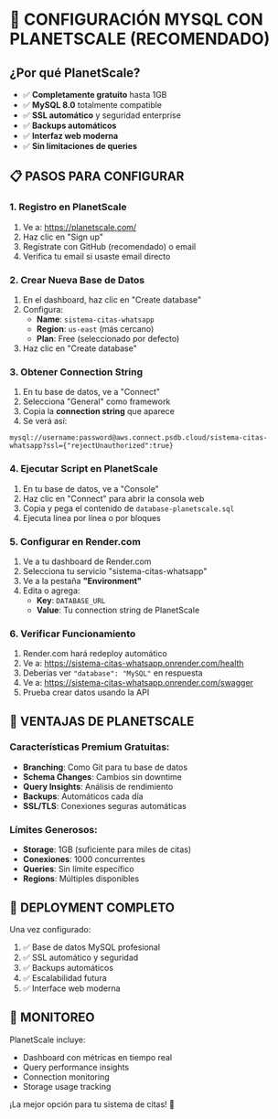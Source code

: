 # 🌟 CONFIGURACIÓN MYSQL CON PLANETSCALE (RECOMENDADO)

## ¿Por qué PlanetScale?
- ✅ **Completamente gratuito** hasta 1GB
- ✅ **MySQL 8.0** totalmente compatible
- ✅ **SSL automático** y seguridad enterprise
- ✅ **Backups automáticos**
- ✅ **Interfaz web moderna**
- ✅ **Sin limitaciones de queries**

## 📋 PASOS PARA CONFIGURAR

### 1. **Registro en PlanetScale**
1. Ve a: https://planetscale.com/
2. Haz clic en "Sign up"
3. Regístrate con GitHub (recomendado) o email
4. Verifica tu email si usaste email directo

### 2. **Crear Nueva Base de Datos**
1. En el dashboard, haz clic en "Create database"
2. Configura:
   - **Name**: `sistema-citas-whatsapp`
   - **Region**: `us-east` (más cercano)
   - **Plan**: Free (seleccionado por defecto)
3. Haz clic en "Create database"

### 3. **Obtener Connection String**
1. En tu base de datos, ve a "Connect"
2. Selecciona "General" como framework
3. Copia la **connection string** que aparece
4. Se verá así:
```
mysql://username:password@aws.connect.psdb.cloud/sistema-citas-whatsapp?ssl={"rejectUnauthorized":true}
```

### 4. **Ejecutar Script en PlanetScale**
1. En tu base de datos, ve a "Console"
2. Haz clic en "Connect" para abrir la consola web
3. Copia y pega el contenido de `database-planetscale.sql`
4. Ejecuta línea por línea o por bloques

### 5. **Configurar en Render.com**
1. Ve a tu dashboard de Render.com
2. Selecciona tu servicio "sistema-citas-whatsapp"
3. Ve a la pestaña **"Environment"**
4. Edita o agrega:
   - **Key**: `DATABASE_URL`
   - **Value**: Tu connection string de PlanetScale

### 6. **Verificar Funcionamiento**
1. Render.com hará redeploy automático
2. Ve a: https://sistema-citas-whatsapp.onrender.com/health
3. Deberías ver `"database": "MySQL"` en respuesta
4. Ve a: https://sistema-citas-whatsapp.onrender.com/swagger
5. Prueba crear datos usando la API

## 🔧 VENTAJAS DE PLANETSCALE

### **Características Premium Gratuitas:**
- **Branching**: Como Git para tu base de datos
- **Schema Changes**: Cambios sin downtime
- **Query Insights**: Análisis de rendimiento
- **Backups**: Automáticos cada día
- **SSL/TLS**: Conexiones seguras automáticas

### **Límites Generosos:**
- **Storage**: 1GB (suficiente para miles de citas)
- **Conexiones**: 1000 concurrentes
- **Queries**: Sin límite específico
- **Regions**: Múltiples disponibles

## 🚀 DEPLOYMENT COMPLETO

Una vez configurado:
1. ✅ Base de datos MySQL profesional
2. ✅ SSL automático y seguridad
3. ✅ Backups automáticos
4. ✅ Escalabilidad futura
5. ✅ Interface web moderna

## 📱 MONITOREO

PlanetScale incluye:
- Dashboard con métricas en tiempo real
- Query performance insights
- Connection monitoring
- Storage usage tracking

¡La mejor opción para tu sistema de citas! 🎉
